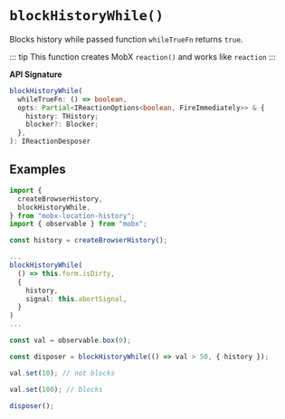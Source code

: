 # `blockHistoryWhile()`   

Blocks history while passed function `whileTrueFn` returns `true`.   

::: tip This function creates MobX `reaction()` and works like `reaction` 
:::


**API Signature**  

```ts
blockHistoryWhile(
  whileTrueFn: () => boolean,
  opts: Partial<IReactionOptions<boolean, FireImmediately>> & {
    history: THistory;
    blocker?: Blocker;
  },
): IReactionDesposer
```

## Examples   

```ts
import {
  createBrowserHistory,
  blockHistoryWhile,
} from "mobx-location-history";
import { observable } from "mobx";

const history = createBrowserHistory();

...
blockHistoryWhile(
  () => this.form.isDirty,
  {
    history,
    signal: this.abortSignal,
  }
)
...

const val = observable.box(0);

const disposer = blockHistoryWhile(() => val > 50, { history });

val.set(10); // not blocks

val.set(100); // blocks

disposer();
```